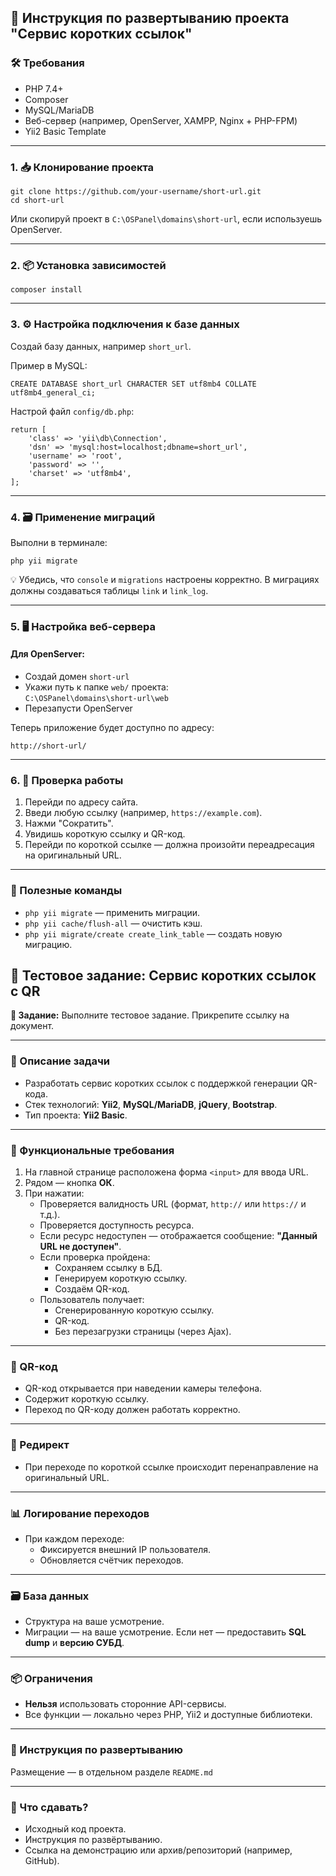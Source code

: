 <h2>📘 Инструкция по развертыванию проекта "Сервис коротких ссылок"</h2>

<h3>🛠️ Требования</h3>
<ul>
  <li>PHP 7.4+</li>
  <li>Composer</li>
  <li>MySQL/MariaDB</li>
  <li>Веб-сервер (например, OpenServer, XAMPP, Nginx + PHP-FPM)</li>
  <li>Yii2 Basic Template</li>
</ul>

<hr>

<h3>1. 📥 Клонирование проекта</h3>

<pre><code>git clone https://github.com/your-username/short-url.git
cd short-url
</code></pre>

<p>Или скопируй проект в <code>C:\OSPanel\domains\short-url</code>, если используешь OpenServer.</p>

<hr>

<h3>2. 📦 Установка зависимостей</h3>

<pre><code>composer install
</code></pre>

<hr>

<h3>3. ⚙️ Настройка подключения к базе данных</h3>

<p>Создай базу данных, например <code>short_url</code>.</p>

<p>Пример в MySQL:</p>

<pre><code>CREATE DATABASE short_url CHARACTER SET utf8mb4 COLLATE utf8mb4_general_ci;
</code></pre>

<p>Настрой файл <code>config/db.php</code>:</p>

<pre><code>return [
    'class' => 'yii\db\Connection',
    'dsn' => 'mysql:host=localhost;dbname=short_url',
    'username' => 'root',
    'password' => '',
    'charset' => 'utf8mb4',
];
</code></pre>

<hr>

<h3>4. 🗃️ Применение миграций</h3>

<p>Выполни в терминале:</p>

<pre><code>php yii migrate
</code></pre>

<p>💡 Убедись, что <code>console</code> и <code>migrations</code> настроены корректно. В миграциях должны создаваться таблицы <code>link</code> и <code>link_log</code>.</p>

<hr>

<h3>5. 🖥️ Настройка веб-сервера</h3>

<h4>Для OpenServer:</h4>
<ul>
  <li>Создай домен <code>short-url</code></li>
  <li>Укажи путь к папке <code>web/</code> проекта:<br>
  <code>C:\OSPanel\domains\short-url\web</code></li>
  <li>Перезапусти OpenServer</li>
</ul>

<p>Теперь приложение будет доступно по адресу:</p>

<pre><code>http://short-url/
</code></pre>

<hr>

<h3>6. 🚀 Проверка работы</h3>

<ol>
  <li>Перейди по адресу сайта.</li>
  <li>Введи любую ссылку (например, <code>https://example.com</code>).</li>
  <li>Нажми "Сократить".</li>
  <li>Увидишь короткую ссылку и QR-код.</li>
  <li>Перейди по короткой ссылке — должна произойти переадресация на оригинальный URL.</li>
</ol>

<hr>

<h3>🔎 Полезные команды</h3>

<ul>
  <li><code>php yii migrate</code> — применить миграции.</li>
  <li><code>php yii cache/flush-all</code> — очистить кэш.</li>
  <li><code>php yii migrate/create create_link_table</code> — создать новую миграцию.</li>
</ul>

<h2>🧪 Тестовое задание: Сервис коротких ссылок с QR</h2>

<p><strong>📎 Задание:</strong> Выполните тестовое задание. Прикрепите ссылку на документ.</p>

<hr>

<h3>📌 Описание задачи</h3>

<ul>
  <li>Разработать сервис коротких ссылок с поддержкой генерации QR-кода.</li>
  <li>Стек технологий: <strong>Yii2</strong>, <strong>MySQL/MariaDB</strong>, <strong>jQuery</strong>, <strong>Bootstrap</strong>.</li>
  <li>Тип проекта: <strong>Yii2 Basic</strong>.</li>
</ul>

<hr>

<h3>🧩 Функциональные требования</h3>

<ol>
  <li>На главной странице расположена форма <code>&lt;input&gt;</code> для ввода URL.</li>
  <li>Рядом — кнопка <strong>ОК</strong>.</li>
  <li>При нажатии:
    <ul>
      <li>Проверяется валидность URL (формат, <code>http://</code> или <code>https://</code> и т.д.).</li>
      <li>Проверяется доступность ресурса.</li>
      <li>Если ресурс недоступен — отображается сообщение: <strong>"Данный URL не доступен"</strong>.</li>
      <li>Если проверка пройдена:
        <ul>
          <li>Сохраняем ссылку в БД.</li>
          <li>Генерируем короткую ссылку.</li>
          <li>Создаём QR-код.</li>
        </ul>
      </li>
      <li>Пользователь получает:
        <ul>
          <li>Сгенерированную короткую ссылку.</li>
          <li>QR-код.</li>
          <li>Без перезагрузки страницы (через Ajax).</li>
        </ul>
      </li>
    </ul>
  </li>
</ol>

<hr>

<h3>📱 QR-код</h3>

<ul>
  <li>QR-код открывается при наведении камеры телефона.</li>
  <li>Содержит короткую ссылку.</li>
  <li>Переход по QR-коду должен работать корректно.</li>
</ul>

<hr>

<h3>🔀 Редирект</h3>

<ul>
  <li>При переходе по короткой ссылке происходит перенаправление на оригинальный URL.</li>
</ul>

<hr>

<h3>📊 Логирование переходов</h3>

<ul>
  <li>При каждом переходе:
    <ul>
      <li>Фиксируется внешний IP пользователя.</li>
      <li>Обновляется счётчик переходов.</li>
    </ul>
  </li>
</ul>

<hr>

<h3>🗃️ База данных</h3>

<ul>
  <li>Структура на ваше усмотрение.</li>
  <li>Миграции — на ваше усмотрение. Если нет — предоставить <strong>SQL dump</strong> и <strong>версию СУБД</strong>.</li>
</ul>

<hr>

<h3>📦 Ограничения</h3>

<ul>
  <li><strong>Нельзя</strong> использовать сторонние API-сервисы.</li>
  <li>Все функции — локально через PHP, Yii2 и доступные библиотеки.</li>
</ul>

<hr>

<h3>📑 Инструкция по развертыванию</h3>

<p>Размещение — в отдельном разделе <code>README.md</code> </p>

<hr>

<h3>📁 Что сдавать?</h3>

<ul>
  <li>Исходный код проекта.</li>
  <li>Инструкция по развёртыванию.</li>
  <li>Ссылка на демонстрацию или архив/репозиторий (например, GitHub).</li>
</ul>

